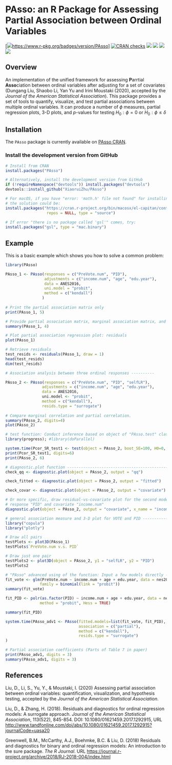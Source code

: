 # PAsso: an R Package for Assessing Partial Association between Ordinal Variables

<!-- badges: start -->

[![](https://www.r-pkg.org/badges/version/PAsso)https://www.r-pkg.org/badges/version/PAsso]
[![CRAN checks](https://cranchecks.info/badges/summary/PAsso)](https://cran.r-project.org/package=PAsso)
[![](http://cranlogs.r-pkg.org/badges/grand-total/PAsso?color=blue)](http://cranlogs.r-pkg.org/badges/grand-total/PAsso)
[![](http://cranlogs.r-pkg.org/badges/last-month/PAsso?color=green)](http://cranlogs.r-pkg.org/badges/last-month/PAsso?color=green)
[![](http://cranlogs.r-pkg.org/badges/last-week/PAsso?color=yellow)](http://cranlogs.r-pkg.org/badges/last-week/PAsso?color=yellow)
[![](https://travis-ci.com/XiaoruiZhu/PAsso.svg?branch=master)](https://travis-ci.com/XiaoruiZhu/PAsso.svg)

<!-- badges: end -->

Overview
--------

An implementation of the unified framework for assessing **P**arrtial **Asso**ciation between ordinal variables after adjusting for a set of covariates (Dungang Liu, Shaobo Li, Yan Yu and Irini Moustaki (2020), accepted by the *Journal of the American Statistical Association*). This package provides a set of tools to quantify, visualize, and test partial associations between multiple ordinal variables. It can produce a number of $\phi$ measures, partial regression plots, 3-D plots, and $p$-values for testing $H_0: \phi=0$ or $H_0: \phi \leq \delta$

## Installation

The `PAsso` package is currently available on [PAsso CRAN](https://CRAN.R-project.org/package=PAsso).

### Install the development version from GitHub

``` r
# Install from CRAN
install.packages("PAsso")

# Alternatively, install the development version from GitHub
if (!requireNamespace("devtools")) install.packages("devtools")
devtools::install_github("XiaoruiZhu/PAsso")

# For macOS, if you have "error: 'math.h' file not found" for installing PAsso v0.1.8,
# the solution could be:
install.packages("https://cran.r-project.org/bin/macosx/el-capitan/contrib/3.6/PAsso_0.1.8.tgz", 
                  repos = NULL, type = "source")
                  
# If error "there is no package called 'gsl'" comes, try:
install.packages("gsl", type = "mac.binary")
```

## Example

This is a basic example which shows you how to solve a common problem:

``` r
library(PAsso)

PAsso_1 <- PAsso(responses = c("PreVote.num", "PID"),
                 adjustments = c("income.num", "age", "edu.year"),
                 data = ANES2016,
                 uni.model = "probit",
                 method = c("kendall")
                )
                
# Print the partial association matrix only
print(PAsso_1, 5)

# Provide partial association matrix, marginal association matrix, and summary of models' coefficients
summary(PAsso_1, 4)

# Plot partial association regression plot: residuals
plot(PAsso_1)

# Retrieve residuals
test_resids <- residuals(PAsso_1, draw = 1)
head(test_resids)
dim(test_resids)

# Association analysis between three ordinal responses ----------

PAsso_2 <- PAsso(responses = c("PreVote.num", "PID", "selfLR"),
                adjustments = c("income.num", "age", "edu.year"),
                data = ANES2016,
                uni.model <- "probit",
                method = c("kendall"),
                resids.type = "surrogate")
                
# Compare marginal correlation and partial correlation.
summary(PAsso_2, digits=4)
plot(PAsso_2)

# test function: Conduct inference based on object of "PAsso.test" class ----------------------------
library(progress); #library(doParallel)

system.time(Pcor_SR_test1 <- test(object = PAsso_2, boot_SE=100, H0=0, parallel=F))
print(Pcor_SR_test1, digits=6)
print(PAsso_2, 6)

# diagnostic.plot function -----------------------------------------------------
check_qq <- diagnostic.plot(object = PAsso_2, output = "qq")

check_fitted <- diagnostic.plot(object = PAsso_2, output = "fitted")

check_covar <- diagnostic.plot(object = PAsso_2, output = "covariate")

# Or more specific, draw residual-vs-covariate plot for the second model with
# response "PID" and covariate "income.num" 
diagnostic.plot(object = PAsso_2, output = "covariate", x_name = "income.num", model_id = 2)

# general association measure and 3-D plot for VOTE and PID ------------------
library("copula")
library("plotly")

# Draw all pairs
testPlots <- plot3D(PAsso_1)
testPlots$`PreVote.num v.s. PID`

# Draw just one pair
testPlots2 <- plot3D(object = PAsso_2, y1 = "selfLR", y2 = "PID")
testPlots2

# "PAsso" advanced using of the function: Input a few models directly ------------------------------
fit_vote <- glm(PreVote.num ~ income.num + age + edu.year, data = nes2016,
               family = binomial(link = "probit"))
summary(fit_vote)

fit_PID <- polr(as.factor(PID) ~ income.num + age + edu.year, data = nes2016,
               method = "probit", Hess = TRUE)

summary(fit_PID)

system.time(PAsso_adv1 <- PAsso(fitted.models=list(fit_vote, fit_PID),
                                association = c("partial"),
                                method = c("kendall"),
                                resids.type = "surrogate")
)

# Partial association coefficients (Parts of Table 7 in paper)
print(PAsso_adv1, digits = 3)
summary(PAsso_adv1, digits = 3)
```

References
----------

Liu, D., Li, S., Yu, Y., & Moustaki, I. (2020) Assessing partial association between ordinal variables: quantification, visualization, and hypothesis testing, accepted by the *Journal of the American Statistical Association*.

Liu, D., & Zhang, H. (2018). Residuals and diagnostics for ordinal regression models: A surrogate approach. *Journal of the American Statistical Association*, 113(522), 845-854. DOI: 10.1080/01621459.2017.1292915, URL
<http://www.tandfonline.com/doi/abs/10.1080/01621459.2017.1292915?journalCode=uasa20>

Greenwell, B.M., McCarthy, A.J., Boehmke, B.C. & Liu, D. (2018)
Residuals and diagnostics for binary and ordinal regression models: An
introduction to the sure package. *The R Journal*. URL
<https://journal.r-project.org/archive/2018/RJ-2018-004/index.html>

